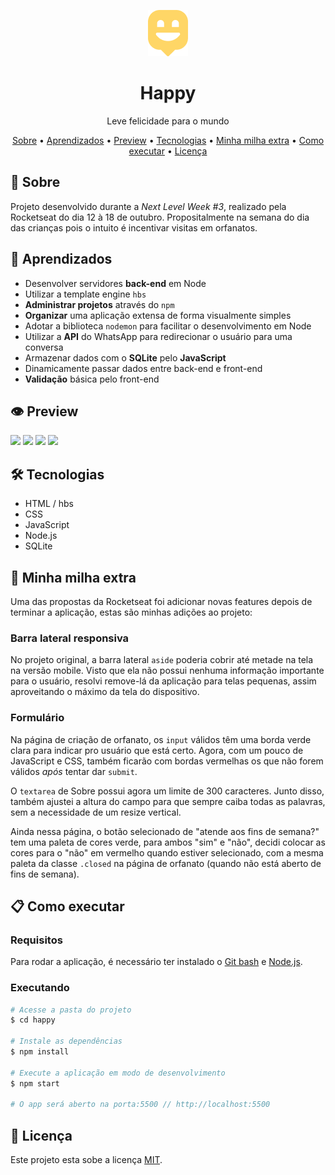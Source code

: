 <p align="center">
    <img src="https://github.com/EduardoRodriguesF/happy/blob/main/public/images/logo-icon.png?raw=true">
</p>
<h1 align="center">Happy</h1>
<p align="center">Leve felicidade para o mundo</p>

<p align="center">
    <a href="#sobre">Sobre</a> •
    <a href="#aprendizados">Aprendizados</a> •
    <a href="#preview">Preview</a> •
    <a href="#tecnologias">Tecnologias</a> •
    <a href="#minha-milha-extra">Minha milha extra</a> •
    <a href="#como-executar">Como executar</a> •  
    <a href="#licenc-a">Licença</a>
</p>

## 🤔 Sobre
Projeto desenvolvido durante a *Next Level Week #3*, realizado pela Rocketseat do dia 12 à 18 de outubro. Propositalmente na semana do dia das crianças pois o intuito é incentivar visitas em orfanatos.

## 🧠 Aprendizados
- Desenvolver servidores **back-end** em Node
- Utilizar a template engine <code>hbs</code>
- **Administrar projetos** através do <code>npm</code>
- **Organizar** uma aplicação extensa de forma visualmente simples
- Adotar a biblioteca <code>nodemon</code> para facilitar o desenvolvimento em Node
- Utilizar a **API** do WhatsApp para redirecionar o usuário para uma conversa
- Armazenar dados com o **SQLite** pelo **JavaScript**
- Dinamicamente passar dados entre back-end e front-end
- **Validação** básica pelo front-end

## 👁️ Preview

<img src="https://github.com/EduardoRodriguesF/happy/blob/main/screenshots/page-landing-desktop.png">

<img src="https://github.com/EduardoRodriguesF/happy/blob/main/screenshots/page-landing-mobile.jpeg">

<img src="https://github.com/EduardoRodriguesF/happy/blob/main/screenshots/page-landing-desktop.png">

<img src="https://github.com/EduardoRodriguesF/happy/blob/main/screenshots/page-landing-mobile.jpeg">

## 🛠️ Tecnologias
- HTML / hbs
- CSS
- JavaScript
- Node.js
- SQLite

## 🏃 Minha milha extra
Uma das propostas da Rocketseat foi adicionar novas features depois de terminar a aplicação, estas são minhas adições ao projeto:

### Barra lateral responsiva
No projeto original, a barra lateral <code>aside</code> poderia cobrir até metade na tela na versão mobile. Visto que ela não possui nenhuma informação importante para o usuário, resolvi remove-lá da aplicação para telas pequenas, assim aproveitando o máximo da tela do dispositivo.

### Formulário
Na página de criação de orfanato, os <code>input</code> válidos têm uma borda verde clara para indicar pro usuário que está certo. Agora, com um pouco de JavaScript e CSS, também ficarão com bordas vermelhas os que não forem válidos *após* tentar dar <code>submit</code>.

O <code>textarea</code> de Sobre possui agora um limite de 300 caracteres. Junto disso, também ajustei a altura do campo para que sempre caiba todas as palavras, sem a necessidade de um resize vertical.

Ainda nessa página, o botão selecionado de "atende aos fins de semana?" tem uma paleta de cores verde, para ambos "sim" e "não", decidi colocar as cores para o "não" em vermelho quando estiver selecionado, com a mesma paleta da classe <code>.closed</code> na página de orfanato (quando não está aberto de fins de semana).

## 📋 Como executar

### Requisitos
Para rodar a aplicação, é necessário ter instalado o [Git bash](https://gitforwindows.org) e [Node.js](https://nodejs.org).

### Executando
```bash
# Acesse a pasta do projeto
$ cd happy

# Instale as dependências
$ npm install

# Execute a aplicação em modo de desenvolvimento
$ npm start

# O app será aberto na porta:5500 // http://localhost:5500
```

## 📜 Licença
Este projeto esta sobe a licença [MIT](https://github.com/EduardoRodriguesF/happy/blob/main/LICENSE).